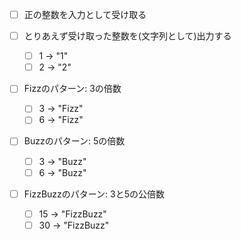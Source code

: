 - [ ] 正の整数を入力として受け取る

- [ ] とりあえず受け取った整数を(文字列として)出力する
    - [ ] 1 -> "1"
    - [ ] 2 -> "2"
    
- [ ] Fizzのパターン: 3の倍数
    - [ ] 3 -> "Fizz"
    - [ ] 6 -> "Fizz"
        
- [ ] Buzzのパターン: 5の倍数
    - [ ] 3 -> "Buzz"
    - [ ] 6 -> "Buzz"   
     
- [ ] FizzBuzzのパターン: 3と5の公倍数
    - [ ] 15 -> "FizzBuzz"
    - [ ] 30 -> "FizzBuzz"